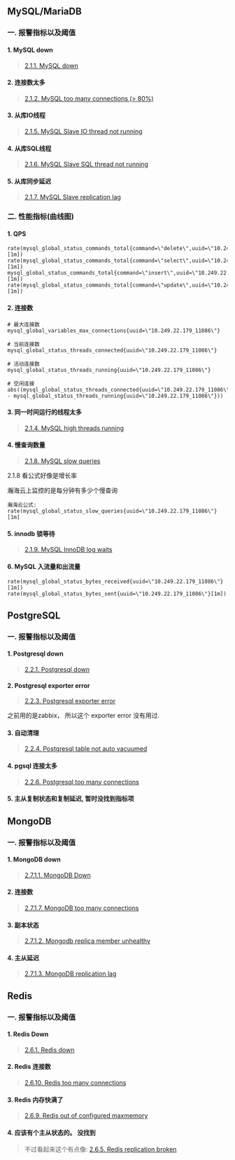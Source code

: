 
## MySQL/MariaDB

### 一. 报警指标以及阈值

#### 1.  MySQL down

>  [2.1.1. MySQL down](https://samber.github.io/awesome-prometheus-alerts/rules#rule-mysql-1-1) 

#### 2. 连接数太多

>  [2.1.2. MySQL too many connections (> 80%)](https://samber.github.io/awesome-prometheus-alerts/rules#rule-mysql-1-2) 

#### 3. 从库IO线程

>  [2.1.5. MySQL Slave IO thread not running](https://samber.github.io/awesome-prometheus-alerts/rules#rule-mysql-1-5) 

#### 4. 从库SQL线程

> [2.1.6. MySQL Slave SQL thread not running](https://samber.github.io/awesome-prometheus-alerts/rules#rule-mysql-1-6) 

#### 5. 从库同步延迟

> [2.1.7. MySQL Slave replication lag](https://samber.github.io/awesome-prometheus-alerts/rules#rule-mysql-1-7) 

### 二. 性能指标(曲线图)

#### 1. QPS

```
rate(mysql_global_status_commands_total{command=\"delete\",uuid=\"10.249.22.179_11086\"}[1m])
rate(mysql_global_status_commands_total{command=\"select\",uuid=\"10.249.22.179_11086\"}[1m])
mysql_global_status_commands_total{command=\"insert\",uuid=\"10.249.22.179_11086\"}[1m])
rate(mysql_global_status_commands_total{command=\"update\",uuid=\"10.249.22.179_11086\"}[1m])
```

#### 2. 连接数

```
# 最大连接数
mysql_global_variables_max_connections{uuid=\"10.249.22.179_11086\"}

# 当前连接数
mysql_global_status_threads_connected{uuid=\"10.249.22.179_11086\"}

# 活动连接数
mysql_global_status_threads_running{uuid=\"10.249.22.179_11086\"}

# 空闲连接
abs((mysql_global_status_threads_connected{uuid=\"10.249.22.179_11086\"} - mysql_global_status_threads_running{uuid=\"10.249.22.179_11086\"}))
```

#### 3. 同一时间运行的线程太多

>  [2.1.4. MySQL high threads running](https://samber.github.io/awesome-prometheus-alerts/rules#rule-mysql-1-4)

#### 4. 慢查询数量

> [2.1.8. MySQL slow queries](https://samber.github.io/awesome-prometheus-alerts/rules#rule-mysql-1-8)

2.1.8 看公式好像是增长率

瀚海云上监控的是每分钟有多少个慢查询

```
瀚海云公式:
rate(mysql_global_status_slow_queries{uuid=\"10.249.22.179_11086\"}[1m]
```

#### 5. innodb 锁等待

>  [2.1.9. MySQL InnoDB log waits](https://samber.github.io/awesome-prometheus-alerts/rules#rule-mysql-1-9)


#### 6. MySQL 入流量和出流量

```
rate(mysql_global_status_bytes_received{uuid=\"10.249.22.179_11086\"}[1m])
rate(mysql_global_status_bytes_sent{uuid=\"10.249.22.179_11086\"}[1m])
```

## PostgreSQL

### 一. 报警指标以及阈值

#### 1.  Postgresql down

>  [2.2.1. Postgresql down](https://samber.github.io/awesome-prometheus-alerts/rules#rule-postgresql-1-1) 

#### 2. Postgresql exporter error

>  [2.2.3. Postgresql exporter error](https://samber.github.io/awesome-prometheus-alerts/rules#rule-postgresql-1-3) 

之前用的是zabbix， 所以这个 exporter error 没有用过.

#### 3. 自动清理

> [2.2.4. Postgresql table not auto vacuumed](https://samber.github.io/awesome-prometheus-alerts/rules#rule-postgresql-1-4)

#### 4. pgsql 连接太多

> [2.2.6. Postgresql too many connections](https://samber.github.io/awesome-prometheus-alerts/rules#rule-postgresql-1-6)


#### 5. 主从复制状态和复制延迟, 暂时没找到指标项

## MongoDB

### 一. 报警指标以及阈值

#### 1. MongoDB down

> [2.7.1.1. MongoDB Down](https://samber.github.io/awesome-prometheus-alerts/rules#rule-mongodb-1-1)

#### 2. 连接数

>  [2.7.1.7. MongoDB too many connections](https://samber.github.io/awesome-prometheus-alerts/rules#rule-mongodb-1-7)


#### 3. 副本状态

> [2.7.1.2. Mongodb replica member unhealthy](https://samber.github.io/awesome-prometheus-alerts/rules#rule-mongodb-1-2) 

#### 4. 主从延迟

> [2.7.1.3. MongoDB replication lag](https://samber.github.io/awesome-prometheus-alerts/rules#rule-mongodb-1-3)

## Redis

### 一. 报警指标以及阈值

#### 1. Redis Down

>  [2.6.1. Redis down](https://samber.github.io/awesome-prometheus-alerts/rules#rule-redis-1-1) 

#### 2. Redis 连接数

>  [2.6.10. Redis too many connections](https://samber.github.io/awesome-prometheus-alerts/rules#rule-redis-1-10)

#### 3. Redis 内存快满了

> [2.6.9. Redis out of configured maxmemory](https://samber.github.io/awesome-prometheus-alerts/rules#rule-redis-1-9)

#### 4. 应该有个主从状态的。 没找到

> 不过看起来这个有点像:  [2.6.5. Redis replication broken](https://samber.github.io/awesome-prometheus-alerts/rules#rule-redis-1-5) 
